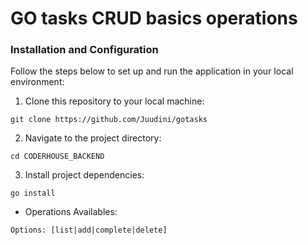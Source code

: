 # GO tasks CRUD basics operations

### Installation and Configuration

Follow the steps below to set up and run the application in your local environment:

1. Clone this repository to your local machine:

```
git clone https://github.com/Juudini/gotasks
```

2. Navigate to the project directory:

```
cd CODERHOUSE_BACKEND
```

3. Install project dependencies:

```
go install
```

-   Operations Availables:

```
Options: [list|add|complete|delete]
```
